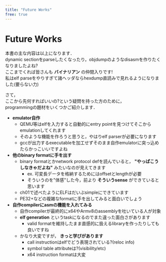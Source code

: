 ```yaml
---
title: "Future Works"
free: true
---
```


# Future Works

本書の主な内容は以上になります．  
dynamic sectionをparseしたくなったり，objdumpのようなdisasmを作りたくなりましたよね?  
ここまでくれば皆さんも **バイナリアン** の仲間入りです!  
私はelf parseをやりすぎて諸ヘッダならhexdump直読みで見れるようになりました(要らない力)  

さて，  
ここから先何すればいいの?という疑問を持った方のために，  
programmingの題材をいくつかご紹介します．  

- **emulator自作**
  - QEMU等はelfを入力すると自動的にentry pointを見つけてそこからemulationしてくれます
  - そのような機能を作ろうと思うと，やはりelf parserが必要になります
  - gccが出力するexecutableを加工せずそのまま自作emulatorに突っ込めたらかっこいいですよね
- **他のbinary formatに手を出す**
  - binary formatとかnetwork protocol defを読んでいると， **"やっぱこうしなきゃだよね"** みたいなのが見えてきます
    - ex. 可変長データを格納するためにはoffsetとlengthが必要
    - そういうのを"体感"した今，前より **そういうsense** ができていると思います
  - ch01で述べたようにELFはだいぶsimpleにできています
  - PE32+などの複雑なformatに手を出してみると面白いでしょう
- **自作compilerにasmの機能を入れてみる**
  - 自作compilerが最終的にx64やArmv8のassemblyを吐いている人が対象
  - **elf generation** というtaskになるのでまた違った面白さがあります
    - valid formatを維持したまま直感的に扱えるlibraryを作ったりしても良いですね
  - かなり大変ですが， **きっと学びがあります**
    - call instructionはelfでどう表現されている?(reloc info)
    - symbol table attributeは?(visibility/etc)
    - x64 instruction formatは大変
